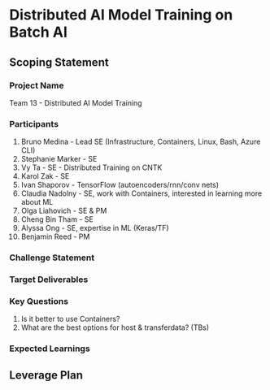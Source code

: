 # Distributed AI Model Training on Batch AI 

## Scoping Statement

### Project Name

Team 13 - Distributed AI Model Training

### Participants

 1. Bruno Medina - Lead SE (Infrastructure, Containers, Linux, Bash, Azure CLI)
 1. Stephanie Marker - SE
 1. Vy Ta - SE - Distributed Training on CNTK
 1. Karol Zak - SE
 1. Ivan Shaporov - TensorFlow (autoencoders/rnn/conv nets)
 1. Claudia Nadolny - SE, work with Containers, interested in learning more about ML
 1. Olga Liahovich - SE & PM
 1. Cheng Bin Tham - SE
 1. Alyssa Ong - SE, expertise in ML (Keras/TF)
 1. Benjamin Reed - PM

### Challenge Statement

### Target Deliverables

### Key Questions

1. Is it better to use Containers?
1. What are the best options for host & transferdata? (TBs)

### Expected Learnings

## Leverage Plan

###
